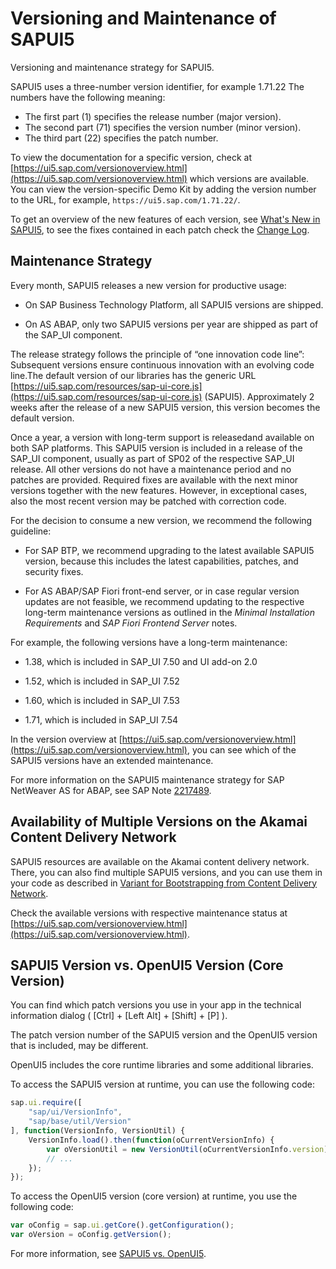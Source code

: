 <!-- loio91f021426f4d1014b6dd926db0e91070 -->

# Versioning and Maintenance of SAPUI5

Versioning and maintenance strategy for SAPUI5.



SAPUI5 uses a three-number version identifier, for example 1.71.22 The numbers have the following meaning:

-   The first part \(1\) specifies the release number \(major version\).
-   The second part \(71\) specifies the version number \(minor version\).
-   The third part \(22\) specifies the patch number.

To view the documentation for a specific version, check at [https://ui5.sap.com/versionoverview.html](https://ui5.sap.com/versionoverview.html) which versions are available. You can view the version-specific Demo Kit by adding the version number to the URL, for example, `https://ui5.sap.com/1.71.22/`.

To get an overview of the new features of each version, see [What's New in SAPUI5](../01_Whats-New/what-s-new-in-sapui5-99ac68a.md), to see the fixes contained in each patch check the  [Change Log](https://ui5.sap.com/#/releasenotes.html).



<a name="loio91f021426f4d1014b6dd926db0e91070__section_dpk_pcw_dz"/>

## Maintenance Strategy

Every month, SAPUI5 releases a new version for productive usage:

-   On SAP Business Technology Platform, all SAPUI5 versions are shipped.

-   On AS ABAP, only two SAPUI5 versions per year are shipped as part of the SAP\_UI component.


The release strategy follows the principle of “one innovation code line”: Subsequent versions ensure continuous innovation with an evolving code line.The default version of our libraries has the generic URL [https://ui5.sap.com/resources/sap-ui-core.js](https://ui5.sap.com/resources/sap-ui-core.js) \(SAPUI5\). Approximately 2 weeks after the release of a new SAPUI5 version, this version becomes the default version.

Once a year, a version with long-term support is releasedand available on both SAP platforms. This SAPUI5 version is included in a release of the SAP\_UI component, usually as part of SP02 of the respective SAP\_UI release. All other versions do not have a maintenance period and no patches are provided. Required fixes are available with the next minor versions together with the new features. However, in exceptional cases, also the most recent version may be patched with correction code.

For the decision to consume a new version, we recommend the following guideline:

-   For SAP BTP, we recommend upgrading to the latest available SAPUI5 version, because this includes the latest capabilities, patches, and security fixes.

-   For AS ABAP/SAP Fiori front-end server, or in case regular version updates are not feasible, we recommend updating to the respective long-term maintenance versions as outlined in the *Minimal Installation Requirements* and *SAP Fiori Frontend Server* notes.


For example, the following versions have a long-term maintenance:

-   1.38, which is included in SAP\_UI 7.50 and UI add-on 2.0

-   1.52, which is included in SAP\_UI 7.52

-   1.60, which is included in SAP\_UI 7.53

-   1.71, which is included in SAP\_UI 7.54


In the version overview at [https://ui5.sap.com/versionoverview.html](https://ui5.sap.com/versionoverview.html), you can see which of the SAPUI5 versions have an extended maintenance.

For more information on the SAPUI5 maintenance strategy for SAP NetWeaver AS for ABAP, see SAP Note [2217489](https://launchpad.support.sap.com/#/notes/2217489).



## Availability of Multiple Versions on the Akamai Content Delivery Network

SAPUI5 resources are available on the Akamai content delivery network. There, you can also find multiple SAPUI5 versions, and you can use them in your code as described in [Variant for Bootstrapping from Content Delivery Network](../04_Essentials/variant-for-bootstrapping-from-content-delivery-network-2d3eb2f.md).

Check the available versions with respective maintenance status at [https://ui5.sap.com/versionoverview.html](https://ui5.sap.com/versionoverview.html).



<a name="loio91f021426f4d1014b6dd926db0e91070__section_b1g_xcw_dz"/>

## SAPUI5 Version vs. OpenUI5 Version \(Core Version\)

You can find which patch versions you use in your app in the technical information dialog \( [Ctrl\] + [Left Alt\] + [Shift\] + [P\] \).

The patch version number of the SAPUI5 version and the OpenUI5 version that is included, may be different.

OpenUI5 includes the core runtime libraries and some additional libraries.

To access the SAPUI5 version at runtime, you can use the following code:

```js
sap.ui.require([
    "sap/ui/VersionInfo",
    "sap/base/util/Version"
], function(VersionInfo, VersionUtil) {
    VersionInfo.load().then(function(oCurrentVersionInfo) {
        var oVersionUtil = new VersionUtil(oCurrentVersionInfo.version);
        // ...
    });
});
```

To access the OpenUI5 version \(core version\) at runtime, you use the following code:

```js
var oConfig = sap.ui.getCore().getConfiguration();
var oVersion = oConfig.getVersion();

```

For more information, see [SAPUI5 vs. OpenUI5](sapui5-vs-openui5-5982a97.md).

